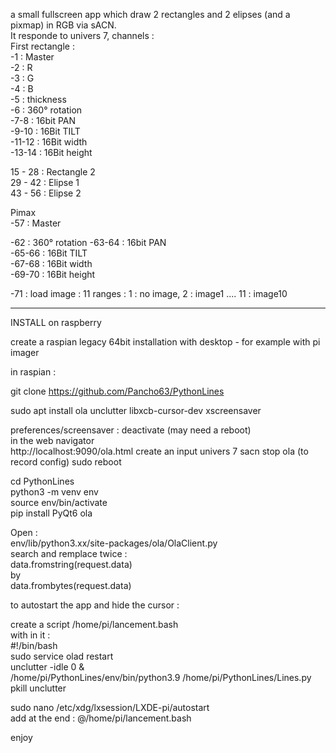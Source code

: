 a small fullscreen app which draw 2 rectangles and 2 elipses (and a pixmap) in RGB via sACN.  
It responde to univers 7, channels :  
First rectangle :  
-1 : Master  
-2 : R  
-3 : G  
-4 : B  
-5 : thickness  
-6 : 360° rotation  
-7-8 : 16bit PAN  
-9-10 : 16Bit TILT  
-11-12 : 16Bit width  
-13-14 : 16Bit height  

15 - 28 : Rectangle 2  
29 - 42 : Elipse 1  
43 - 56 : Elipse 2  

Pimax  
-57 : Master  

-62 : 360° rotation 
-63-64 : 16bit PAN  
-65-66 : 16Bit TILT  
-67-68 : 16Bit width  
-69-70 : 16Bit height  
 
-71 : load image : 11 ranges : 1 : no image, 2 : image1 .... 11 : image10  

-------------------

INSTALL on raspberry

create a raspian legacy 64bit installation with desktop -  for example with pi imager

in raspian : 

git clone https://github.com/Pancho63/PythonLines

sudo apt install ola unclutter libxcb-cursor-dev xscreensaver

preferences/screensaver : deactivate (may need a reboot)  
in the web navigator  
http://localhost:9090/ola.html
create an input univers 7 sacn
stop ola (to record config)
sudo reboot

cd PythonLines  
python3 -m venv env  
source env/bin/activate  
pip install PyQt6 ola

Open :  
env/lib/python3.xx/site-packages/ola/OlaClient.py  
search and remplace twice :  
data.fromstring(request.data)  
by  
data.frombytes(request.data)  


to autostart the app and hide the cursor :

create a script /home/pi/lancement.bash  
with in it :  
#!/bin/bash  
sudo service olad restart  
unclutter -idle 0 &  
/home/pi/PythonLines/env/bin/python3.9 /home/pi/PythonLines/Lines.py  
pkill unclutter

sudo nano /etc/xdg/lxsession/LXDE-pi/autostart  
add at the end : @/home/pi/lancement.bash

enjoy


